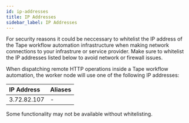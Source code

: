 ```yaml
---
id: ip-addresses
title: IP Addresses
sidebar_label: IP Addresses
---
```


For security reasons it could be neccessary to whitelist the IP address of the Tape workflow automation infrastructure when making network connections to your infrastrure or service provider. Make sure to whitelist the IP addresses listed below to avoid network or firewall issues.

When dispatching remote HTTP operations inside a Tape workflow automation, the worker node will use one of the following IP addresses:

| IP Address  | Aliases |
| :---------- | :------ |
| 3.72.82.107 | -       |

Some functionality may not be available without whitelisting.
